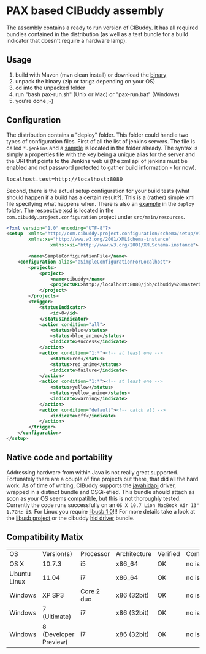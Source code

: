 # PAX based CIBuddy assembly

The assembly contains a ready to run version of CIBuddy. It has all required bundles
contained in the distribution (as well as a test bundle for a build indicator that
doesn't require a hardware lamp). 

## Usage

1. build with Maven (mvn clean install) or download the [binary][1]
2. unpack the binary (zip or tar.gz depending on your OS)
3. cd into the unpacked folder
4. run "bash pax-run.sh" (Unix or Mac) or "pax-run.bat" (Windows)
5. you're done ;-)

## Configuration

The distribution contains a "deploy" folder. This folder could handle two types of
configuration files. First of all the list of jenkins servers. The file is called
`*.jenkins` and a [sample][2] is located in the folder already. The syntax is simply a
properties file with the key being a unique alias for the server and the URI that
points to the Jenkins web ui (the xml api of jenkins must be enabled and not
password protected to gather build information - for now). 

<pre>
localhost.test=http://localhost:8080
</pre>

Second, there is the actual 
setup configuration for your build tests (what should happen if a build has a certain
result?). This is a (rather) simple xml file specifying what happens when. There
is also an [example][3] in the `deploy` folder. The respective [xsd][4] is located in the 
`com.cibuddy.project.configuration` project under `src/main/resources`.

```xml
<?xml version="1.0" encoding="UTF-8"?>
<setup  xmlns="http://com.cibuddy.project.configuration/schema/setup/v1-0" 
		xmlns:xs="http://www.w3.org/2001/XMLSchema-instance" 
                xmlns:xsi="http://www.w3.org/2001/XMLSchema-instance">

        <name>SampleConfigurationFile</name>
    <configuration alias="aSimpleConfigurationForLocalhost">
        <projects>
            <project>
                <name>cibuddy</name>
                <projectURL>http://localhost:8080/job/cibuddy%20masterbuild/</projectURL>
            </project>
        </projects>
        <trigger>
            <statusIndicator>
                <id>0</id>
            </statusIndicator>
            <action condition="all">
                <status>blue</status>
                <status>blue_anime</status>
                <indicate>success</indicate>
            </action>
            <action condition="1:*"><!-- at least one -->
                <status>red</status>
                <status>red_anime</status>
                <indicate>failure</indicate>
            </action>
            <action condition="1:*"><!-- at least one -->
                <status>yellow</status>
                <status>yellow_anime</status>
                <indicate>warning</indicate>
            </action>
            <action condition="default"><!-- catch all -->
                <indicate>off</indicate>
            </action>
        </trigger>
    </configuration>
</setup>
```

## Native code and portability

Addressing hardware from within Java is not really great supported. Fortunately there
are a couple of fine projects out there, that did all the hard work. As of time of 
writing, CIBuddy supports the [javahidapi][5] driver, wrapped in a distinct bundle and
OSGi-efied. This bundle should attach as soon as your OS seems compatible, but this is
not thoroughly tested. Currently the code runs successfully on an 
`OS X 10.7 Lion MacBook Air 13" 1.7GHz i5`. For Linux you require [libusb 1.0][6]!!! For 
more details take a look at the [libusb project][6] or the cibuddy [hid driver][7] bundle.

## Compatibility Matix

<table>
	<tr>
		<td>OS</td>
		<td>Version(s)</td>
		<td>Processor</td>
		<td>Architecture</td>
		<td>Verified</td>
		<td>Comment</td>
	</tr>
	<tr>
		<td>OS X</td>
		<td>10.7.3</td>
		<td>i5</td>
		<td>x86_64</td>
		<td>OK</td>
		<td>no issues</td>
	</tr>
	<tr>
		<td>Ubuntu Linux</td>
		<td>11.04</td>
		<td>i7</td>
		<td>x86_64</td>
		<td>OK</td>
		<td>no issues</td>
	</tr>
	<tr>
		<td>Windows</td>
		<td>XP SP3</td>
		<td>Core 2 duo</td>
		<td>x86 (32bit)</td>
		<td>OK</td>
		<td>no issues</td>
	</tr>
	<tr>
		<td>Windows</td>
		<td>7 (Ultimate)</td>
		<td>i7</td>
		<td>x86 (32bit)</td>
		<td>OK</td>
		<td>no issues</td>
	</tr>
	<tr>
		<td>Windows</td>
		<td>8 (Developer Preview)</td>
		<td>i7</td>
		<td>x86 (32bit)</td>
		<td>OK</td>
		<td>no issues</td>
	</tr>
</table>


[1]: https://github.com/cibuddy/cibuddy/downloads "CIBuddy Binary Downloads"
[2]: https://github.com/cibuddy/cibuddy/blob/master/distributions/pax.assembly/src/main/resources/deploy/testLocalhost.jenkins "server configuration file"
[3]: https://github.com/cibuddy/cibuddy/blob/master/distributions/pax.assembly/src/main/resources/deploy/sample.xml "test build configuration file"
[4]: https://github.com/cibuddy/cibuddy/blob/master/main/project.configuration/src/main/resources/configuration-1.0.xsd "CIBuddy project configuration xsd"
[5]: http://code.google.com/p/javahidapi/ "JavaHIDAPI project"
[6]: http://www.libusb.org/ "LibUSB project"
[7]: https://github.com/cibuddy/cibuddy/tree/master/drivers/hid "CIBuddy HID Driver wrapper"
[8]: http://code.google.com/p/javahidapi/issues/detail?id=7 "Compilation error on Mac OS X"
